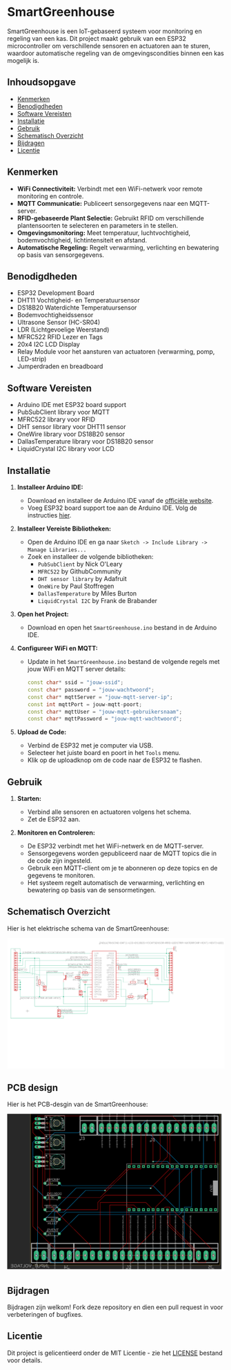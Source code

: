 # SmartGreenhouse

SmartGreenhouse is een IoT-gebaseerd systeem voor monitoring en regeling van een kas. Dit project maakt gebruik van een ESP32 microcontroller om verschillende sensoren en actuatoren aan te sturen, waardoor automatische regeling van de omgevingscondities binnen een kas mogelijk is.

## Inhoudsopgave

- [Kenmerken](#kenmerken)
- [Benodigdheden](#benodigdheden)
- [Software Vereisten](#software-vereisten)
- [Installatie](#installatie)
- [Gebruik](#gebruik)
- [Schematisch Overzicht](#schematisch-overzicht)
- [Bijdragen](#bijdragen)
- [Licentie](#licentie)

## Kenmerken

- **WiFi Connectiviteit:** Verbindt met een WiFi-netwerk voor remote monitoring en controle.
- **MQTT Communicatie:** Publiceert sensorgegevens naar een MQTT-server.
- **RFID-gebaseerde Plant Selectie:** Gebruikt RFID om verschillende plantensoorten te selecteren en parameters in te stellen.
- **Omgevingsmonitoring:** Meet temperatuur, luchtvochtigheid, bodemvochtigheid, lichtintensiteit en afstand.
- **Automatische Regeling:** Regelt verwarming, verlichting en bewatering op basis van sensorgegevens.

## Benodigdheden

- ESP32 Development Board
- DHT11 Vochtigheid- en Temperatuursensor
- DS18B20 Waterdichte Temperatuursensor
- Bodemvochtigheidssensor
- Ultrasone Sensor (HC-SR04)
- LDR (Lichtgevoelige Weerstand)
- MFRC522 RFID Lezer en Tags
- 20x4 I2C LCD Display
- Relay Module voor het aansturen van actuatoren (verwarming, pomp, LED-strip)
- Jumperdraden en breadboard

## Software Vereisten

- Arduino IDE met ESP32 board support
- PubSubClient library voor MQTT
- MFRC522 library voor RFID
- DHT sensor library voor DHT11 sensor
- OneWire library voor DS18B20 sensor
- DallasTemperature library voor DS18B20 sensor
- LiquidCrystal I2C library voor LCD

## Installatie

1. **Installeer Arduino IDE:**
   - Download en installeer de Arduino IDE vanaf de [officiële website](https://www.arduino.cc/en/Main/Software).
   - Voeg ESP32 board support toe aan de Arduino IDE. Volg de instructies [hier](https://github.com/espressif/arduino-esp32#installation-instructions).

2. **Installeer Vereiste Bibliotheken:**
   - Open de Arduino IDE en ga naar `Sketch -> Include Library -> Manage Libraries...`
   - Zoek en installeer de volgende bibliotheken:
     - `PubSubClient` by Nick O'Leary
     - `MFRC522` by GithubCommunity
     - `DHT sensor library` by Adafruit
     - `OneWire` by Paul Stoffregen
     - `DallasTemperature` by Miles Burton
     - `LiquidCrystal I2C` by Frank de Brabander

3. **Open het Project:**
   - Download en open het `SmartGreenhouse.ino` bestand in de Arduino IDE.

4. **Configureer WiFi en MQTT:**
   - Update in het `SmartGreenhouse.ino` bestand de volgende regels met jouw WiFi en MQTT server details:
     ```cpp
     const char* ssid = "jouw-ssid";
     const char* password = "jouw-wachtwoord";
     const char* mqttServer = "jouw-mqtt-server-ip";
     const int mqttPort = jouw-mqtt-poort;
     const char* mqttUser = "jouw-mqtt-gebruikersnaam";
     const char* mqttPassword = "jouw-mqtt-wachtwoord";
     ```

5. **Upload de Code:**
   - Verbind de ESP32 met je computer via USB.
   - Selecteer het juiste board en poort in het `Tools` menu.
   - Klik op de uploadknop om de code naar de ESP32 te flashen.

## Gebruik

1. **Starten:**
   - Verbind alle sensoren en actuatoren volgens het schema.
   - Zet de ESP32 aan.

2. **Monitoren en Controleren:**
   - De ESP32 verbindt met het WiFi-netwerk en de MQTT-server.
   - Sensorgegevens worden gepubliceerd naar de MQTT topics die in de code zijn ingesteld.
   - Gebruik een MQTT-client om je te abonneren op deze topics en de gegevens te monitoren.
   - Het systeem regelt automatisch de verwarming, verlichting en bewatering op basis van de sensormetingen.

## Schematisch Overzicht

Hier is het elektrische schema van de SmartGreenhouse:

![Elektrisch Schema](https://github.com/VHJonas/Serre/blob/main/Elektrisch_schema.png)

## PCB design

Hier is het PCB-desgin van de SmartGreenhouse:

![PCB-design](https://github.com/VHJonas/Serre/blob/main/PCB_schema.png)

## Bijdragen

Bijdragen zijn welkom! Fork deze repository en dien een pull request in voor verbeteringen of bugfixes.

## Licentie

Dit project is gelicentieerd onder de MIT Licentie - zie het [LICENSE](LICENSE) bestand voor details.
